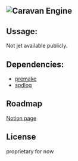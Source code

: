 ## ![Caravan Engine](https://caravanengine.github.io/res/Logo%20Black.png)



## Ussage:
Not jet available publicly. 



## Dependencies:
* [premake](https://github.com/premake/premake-core)
* [spdlog](https://github.com/gabime/spdlog)



## Roadmap
[Notion page](https://barpos.notion.site/Caravan-Engine-ea8d7dc61dca4ab28d9376240d5c1832)



## License
proprietary for now
